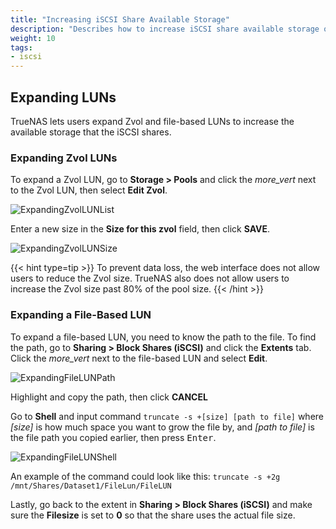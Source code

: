 ```yaml
---
title: "Increasing iSCSI Share Available Storage"
description: "Describes how to increase iSCSI share available storage on TrueNAS CORE."
weight: 10
tags:
- iscsi
---
```




## Expanding LUNs

TrueNAS lets users expand Zvol and file-based LUNs to increase the available storage that the iSCSI shares.

### Expanding Zvol LUNs

To expand a Zvol LUN, go to **Storage > Pools** and click the <i class="material-icons" aria-hidden="true" title="Options">more_vert</i> next to the Zvol LUN, then select **Edit Zvol**.

![ExpandingZvolLUNList](/images/CORE/Storage/ExpandingZvolLUNList.png "Edit the Zvol LUN")

Enter a new size in the **Size for this zvol** field, then click **SAVE**.

![ExpandingZvolLUNSize](/images/CORE/Storage/ExpandingZvolLUNSize.png "Change the Zvol Size")

{{< hint type=tip >}}
To prevent data loss, the web interface does not allow users to reduce the Zvol size.
TrueNAS also does not allow users to increase the Zvol size past 80% of the pool size.
{{< /hint >}}

### Expanding a File-Based LUN

To expand a file-based LUN, you need to know the path to the file. To find the path, go to **Sharing > Block Shares (iSCSI)** and click the **Extents** tab.
Click the <i class="material-icons" aria-hidden="true" title="Options">more_vert</i> next to the file-based LUN and select **Edit**.

![ExpandingFileLUNPath](/images/CORE/Storage/ExpandingFileLUNPath.png "Copy the Path to the File")

Highlight and copy the path, then click **CANCEL**

Go to **Shell** and input command `truncate -s +[size] [path to file]` where *[size]* is how much space you want to grow the file by, and *[path to file]* is the file path you copied earlier, then press <kbd>Enter</kbd>.

![ExpandingFileLUNShell](/images/CORE/Storage/ExpandingFileLUNShell.png "Expanding the File Size in Shell")

An example of the command could look like this: `truncate -s +2g /mnt/Shares/Dataset1/FileLun/FileLUN`

Lastly, go back to the extent in **Sharing > Block Shares (iSCSI)** and make sure the **Filesize** is set to **0** so that the share uses the actual file size.
